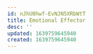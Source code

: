 ```yaml
---
id: nJhU0hwf-EvNJN5XRbWtT
title: Emotional Effector
desc: ''
updated: 1639759645940
created: 1639759645940
---
```


